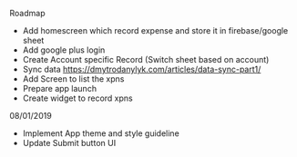 Roadmap
 - Add homescreen which record expense and store it in firebase/google sheet
 - Add google plus login
 - Create Account specific Record (Switch sheet based on account)
 - Sync data https://dmytrodanylyk.com/articles/data-sync-part1/
 - Add Screen to list the xpns
 - Prepare app launch
 - Create widget to  record xpns

08/01/2019
 - Implement App theme and style guideline
 - Update Submit button UI